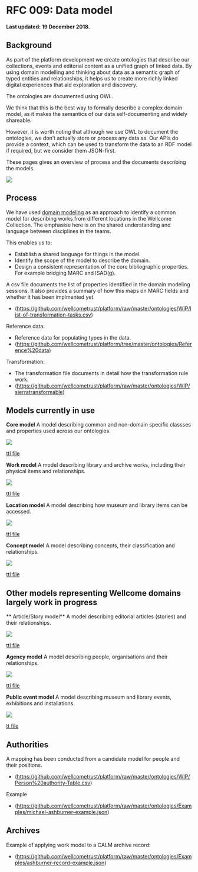 # RFC 009: Data model

**Last updated: 19 December 2018.**

## Background

As part of the platform development we create ontologies that describe our collections, events and editorial content as a unified graph of linked data. By using domain modelling and thinking about data as a semantic graph of typed entities and relationships, it helps us to create more richly linked digital experiences that aid exploration and discovery.

The ontologies are documented using OWL. 

We think that this is the best way to formally describe a complex domain model, as it makes the semantics of our data self-documenting and widely shareable.

However, it is worth noting that although we use OWL to document the ontologies, we don’t actually store or process any data as. Our APIs do provide a context, which can be used to transform the data to an RDF model if required, but we consider them JSON-first.

These pages gives an overview of process and the documents describing the models. 

![](https://github.com/wellcometrust/platform/raw/master/ontologies/Documentation/Uber-wellcome-ontology.png)

## Process

We have used [domain modeling](https://en.wikipedia.org/wiki/Domain_model) as an approach to identify a common model for describing works from different locations in the Wellcome Collection. The emphasise here is on the shared understanding and language between disciplines in the teams.

This enables us to:
* Establish a shared language for things in the model.
* Identify the scope of the model to describe the domain.
* Design a consistent representation of the core bibliographic properties. For example bridging MARC and ISAD(g).

A csv file documents the list of properties identified in the domain modeling sessions. It also provides a summary of how this maps on MARC fields and whether it has been implmented yet.
* (https://github.com/wellcometrust/platform/raw/master/ontologies/WIP/list-of-transformation-tasks.csv)

Reference data:
* Reference data for populating types in the data.
* (https://github.com/wellcometrust/platform/tree/master/ontologies/Reference%20data)

Transformation:
* The transformation file documents in detail how the transformation rule work.
* (https://github.com/wellcometrust/platform/raw/master/ontologies/WIP/sierratransformable)

## Models currently in use

**Core model**
A model describing common and non-domain specific classses and properties used across our ontologies.

![](https://github.com/wellcometrust/platform/raw/master/ontologies/Documentation/Core-Ontology.png)

[ttl file](https://github.com/wellcometrust/platform/raw/master/ontologies/Schema/core-ontology.ttl)

**Work model**
A model describing library and archive works, including their physical items and relationships.

![](https://github.com/wellcometrust/platform/raw/master/ontologies/Documentation/Work-Ontology.png)

[ttl file](https://github.com/wellcometrust/platform/raw/master/ontologies/Schema/work-ontology.ttl)

**Location model**
A model describing how museum and library items can be accessed.

![](https://github.com/wellcometrust/platform/raw/master/ontologies/Documentation/Location-Ontology.png)

[ttl file](https://github.com/wellcometrust/platform/raw/master/ontologies/Schema/location-ontology.ttl)

**Concept model**
A model describing concepts, their classification and relationships.

![](https://github.com/wellcometrust/platform/raw/master/ontologies/Documentation/Concept-Ontology.png)

[ttl file](https://github.com/wellcometrust/platform/raw/master/ontologies/Schema/concept-ontology.ttl)


## Other models representing Wellcome domains largely work in progress

** Article/Story model**
A model describing editorial articles (stories) and their relationships.

![](https://github.com/wellcometrust/platform/raw/master/ontologies/Documentation/Article-Ontology.png)

[ttl file](https://github.com/wellcometrust/platform/raw/master/ontologies/Schema/article-ontology.ttl)

**Agency model**
A model describing people, organisations and their relationships.

![](https://github.com/wellcometrust/platform/raw/master/ontologies/Documentation/Agency-Ontology.png)

[ttl file](https://github.com/wellcometrust/platform/raw/master/ontologies/Schema/agency-ontology.ttl)

**Public event model**
A model describing museum and library events, exhibitions and installations.

![](https://github.com/wellcometrust/platform/raw/master/ontologies/Documentation/Public-Event-Ontology.png)

[tt file](https://github.com/wellcometrust/platform/raw/master/ontologies/Schema/public-event-ontology.ttl)

## Authorities
A mapping has been conducted from a candidate model for people and their positions.
* (https://github.com/wellcometrust/platform/raw/master/ontologies/WIP/Person%20authority-Table.csv)

Example
* (https://github.com/wellcometrust/platform/raw/master/ontologies/Examples/michael-ashburner-example.json)

## Archives
Example of applying work model to a CALM archive record:
* (https://github.com/wellcometrust/platform/raw/master/ontologies/Examples/ashburner-record-example.json)


